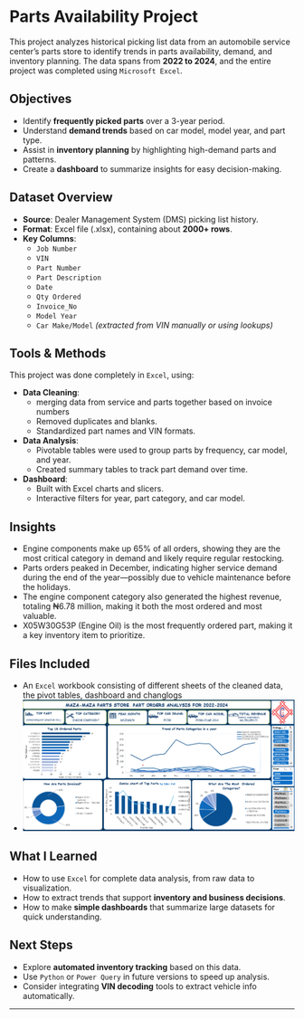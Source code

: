 # Parts Availability Project

This project analyzes historical picking list data from an automobile service center’s parts store to identify trends in parts availability, demand, and inventory planning. The data spans from **2022 to 2024**, and the entire project was completed using `Microsoft Excel`.

## Objectives

- Identify **frequently picked parts** over a 3-year period.
- Understand **demand trends** based on car model, model year, and part type.
- Assist in **inventory planning** by highlighting high-demand parts and patterns.
- Create a **dashboard** to summarize insights for easy decision-making.

## Dataset Overview

- **Source**: Dealer Management System (DMS) picking list history.
- **Format**: Excel file (.xlsx), containing about **2000+ rows**.
- **Key Columns**:
  - `Job Number`
  - `VIN`
  - `Part Number`
  - `Part Description`
  - `Date`
  - `Qty Ordered`
  - `Invoice_No`
  - `Model Year`
  - `Car Make/Model` *(extracted from VIN manually or using lookups)*

## Tools & Methods

This project was done completely in `Excel`, using:
- **Data Cleaning**:
  - merging data from service and parts together based on invoice numbers
  - Removed duplicates and blanks.
  - Standardized part names and VIN formats.
- **Data Analysis**:
  - Pivotable tables were used to group parts by frequency, car model, and year.
  - Created summary tables to track part demand over time.
- **Dashboard**:
  - Built with Excel charts and slicers.
  - Interactive filters for year, part category, and car model.

## Insights

- Engine components make up 65% of all orders, showing they are the most critical category in demand and likely require regular restocking.
- Parts orders peaked in December, indicating higher service demand during the end of the year—possibly due to vehicle maintenance before the holidays.
- The engine component category also generated the highest revenue, totaling ₦6.78 million, making it both the most ordered and most valuable.
- X05W30G53P (Engine Oil) is the most frequently ordered part, making it a key inventory item to prioritize.


## Files Included

- An `Excel` workbook consisting of different sheets of the cleaned data, the pivot tables, dashboard and changlogs
- ![An image of the dashboard created](dashboard.png)
  
## What I Learned

- How to use `Excel` for complete data analysis, from raw data to visualization.
- How to extract trends that support **inventory and business decisions**.
- How to make **simple dashboards** that summarize large datasets for quick understanding.

## Next Steps

- Explore **automated inventory tracking** based on this data.
- Use `Python` or `Power Query` in future versions to speed up analysis.
- Consider integrating **VIN decoding** tools to extract vehicle info automatically.

---

